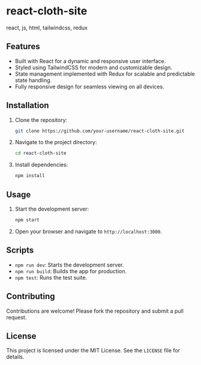 # react-cloth-site
 react, js, html, tailwindcss, redux
## Features

- Built with React for a dynamic and responsive user interface.
- Styled using TailwindCSS for modern and customizable design.
- State management implemented with Redux for scalable and predictable state handling.
- Fully responsive design for seamless viewing on all devices.

## Installation

1. Clone the repository:
    ```bash
    git clone https://github.com/your-username/react-cloth-site.git
    ```
2. Navigate to the project directory:
    ```bash
    cd react-cloth-site
    ```
3. Install dependencies:
    ```bash
    npm install
    ```

## Usage

1. Start the development server:
    ```bash
    npm start
    ```
2. Open your browser and navigate to `http://localhost:3000`.

## Scripts

- `npm run dev`: Starts the development server.
- `npm run build`: Builds the app for production.
- `npm test`: Runs the test suite.

## Contributing

Contributions are welcome! Please fork the repository and submit a pull request.

## License

This project is licensed under the MIT License. See the `LICENSE` file for details.